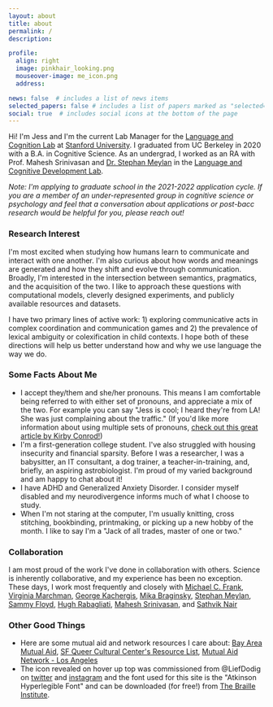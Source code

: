 ```yaml
---
layout: about
title: about
permalink: /
description:

profile:
  align: right
  image: pinkhair_looking.png
  mouseover-image: me_icon.png
  address:

news: false  # includes a list of news items
selected_papers: false # includes a list of papers marked as "selected={true}"
social: true  # includes social icons at the bottom of the page
---
```


Hi! I'm Jess and I'm the current Lab Manager for the [Language and Cognition Lab](http://langcog.stanford.edu/index.html) at [Stanford University](https://www.stanford.edu/). I graduated from UC Berkeley in 2020 with a B.A. in Cognitive Science. As an undergrad, I worked as an RA with Prof. Mahesh Srinivasan and [Dr. Stephan Meylan](https://stephanmeylan.com/) in the [Language and Cognitive Development Lab](https://lcdlab.berkeley.edu/).

*Note: I'm applying to graduate school in the 2021-2022 application cycle. If you are a member of an under-represented group in cognitive science or psychology and feel that a conversation about applications or post-bacc research would be helpful for you, please reach out!*

### Research Interest

I'm most excited when studying how humans learn to communicate and interact with one another. I'm also curious about how words and meanings are generated and how they shift and evolve through communication. Broadly, I'm interested in the intersection between semantics, pragmatics, and the acquisition of the two. I like to approach these questions with computational models, cleverly designed experiments, and publicly available resources and datasets.

I have two primary lines of active work: 1) exploring communicative acts in complex coordination and communication games and 2) the prevalence of lexical ambiguity or colexification in child contexts. I hope both of these directions will help us better understand how and why we use language the way we do.

### Some Facts About Me
* I accept they/them and she/her pronouns. This means I am comfortable being referred to with either set of pronouns, and appreciate a mix of the two. For example you can say "Jess is cool; I heard they're from LA! She was just complaining about the traffic." (If you'd like more information about using multiple sets of pronouns, [check out this great article by Kirby Conrod!](https://kconrod.medium.com/intermediate-pronoun-studies-multiple-pronouns-71e34cd28c54))
* I'm a first-generation college student. I've also struggled with housing insecurity and financial sparsity. Before I was a researcher, I was a babysitter, an IT consultant, a dog trainer, a teacher-in-training, and, briefly, an aspiring astrobiologist. I'm proud of my varied background and am happy to chat about it!
* I have ADHD and Generalized Anxiety Disorder. I consider myself disabled and my neurodivergence informs much of what I choose to study.
* When I'm not staring at the computer, I'm usually knitting, cross stitching, bookbinding, printmaking, or picking up a new hobby of the month. I like to say I'm a "Jack of all trades, master of one or two." <!-- Check out the "fun" section of [projects]({{ '/projects/' | relative_url }}) to see some stuff I'm up to! -->

### Collaboration

I am most proud of the work I've done in collaboration with others. Science is inherently collaborative, and my experience has been no exception. These days, I work most frequently and closely with [Michael C. Frank](https://web.stanford.edu/~mcfrank/), [Virginia Marchman](https://profiles.stanford.edu/virginia-marchman), [George Kachergis](http://www.kachergis.com/), [Mika Braginsky](https://mikabr.io/), [Stephan Meylan](https://stephanmeylan.com/), [Sammy Floyd](https://www.sammyfloyd.com/), [Hugh Rabagliati](https://www.ed.ac.uk/profile/hugh-rabagliati), [Mahesh Srinivasan](https://psychology.berkeley.edu/people/mahesh-srinivasan), and [Sathvik Nair](https://sathvikn.github.io/)

### Other Good Things

* Here are some mutual aid and network resources I care about: [Bay Area Mutual Aid](https://www.bayareamutualaid.org/), [SF Queer Cultural Center's Resource List](https://queerculturalcenter.org/mutual-aid-resources/), [Mutual Aid Network - Los Angeles](https://www.mutualaidla.org/)
* The icon revealed on hover up top was commissioned from @LiefDodig on [twitter](https://twitter.com/LeifDodig) and [instagram](https://www.instagram.com/leifdodig) and the font used for this site is the "Atkinson Hyperlegible Font" and can be downloaded (for free!) from [The Braille Institute](https://brailleinstitute.org/freefont).
